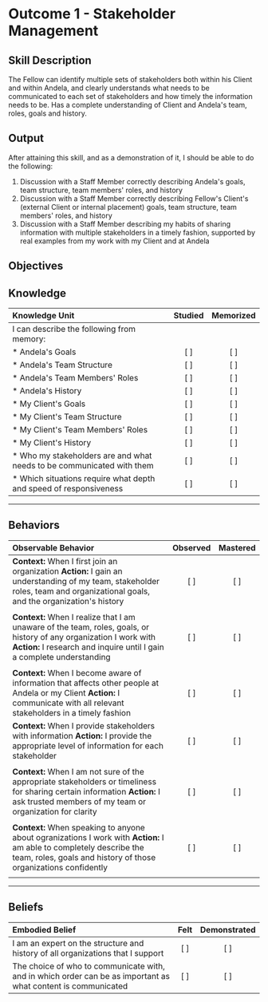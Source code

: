 # Outcome 1 - Stakeholder Management

**Skill Description**
----------
The Fellow can identify multiple sets of stakeholders both within his Client and within Andela, and clearly understands what needs to be communicated to each set of stakeholders and how timely the information needs to be.  Has a complete understanding of Client and Andela's team, roles, goals and history.


**Output**
----------
After attaining this skill, and as a demonstration of it, I should be able to do the following:

1. Discussion with a Staff Member correctly describing Andela's goals, team structure, team members' roles, and history
2. Discussion with a Staff Member correctly describing Fellow's Client's (external Client or internal placement) goals, team structure, team members' roles, and history
3. Discussion with a Staff Member describing my habits of sharing information with multiple stakeholders in a timely fashion, supported by real examples from my work with my Client and at Andela


**Objectives**
----------
## **Knowledge**


| Knowledge Unit   |      Studied      | Memorized |
|:-------------|:------------------:|:--------:|
| I can describe the following from memory: | | |
| * Andela's Goals | [ ] | [ ]  |
| * Andela's Team Structure     | [ ] | [ ]  |
| * Andela's Team Members' Roles       | [ ] | [ ]  |
| * Andela's History      | [ ] | [ ]  |
| * My Client's Goals      | [ ] | [ ]  |
| * My Client's Team Structure   | [ ] | [ ]  |
| * My Client's Team Members' Roles       | [ ] | [ ]  |
| * My Client's History      | [ ] | [ ]  |
| * Who my stakeholders are and what needs to be communicated with them | [ ] | [ ]  |
| * Which situations require what depth and speed of responsiveness | [ ] | [ ]  |



----------


## **Behaviors**

| Observable Behavior   |      Observed      | Mastered |
|:-------------|:------------------:|:--------:|
| **Context:** When I first join an organization **Action:** I gain an understanding of my team, stakeholder roles, team and organizational goals, and the organization's history | [ ] | [ ] |
| | | |
| **Context:** When I realize that I am unaware of the team, roles, goals, or history of any organization I work with **Action:** I research and inquire until I gain a complete understanding | [ ] | [ ] |
| | | |
| **Context:** When I become aware of information that affects other people at Andela or my Client **Action:** I communicate with all relevant stakeholders in a timely fashion | [ ] | [ ] |
| **Context:** When I provide stakeholders with information **Action:** I provide the appropriate level of information for each stakeholder | [ ] | [ ] |
| | | |
| **Context:** When I am not sure of the appropriate stakeholders or timeliness for sharing certain information **Action:** I ask trusted members of my team or organization for clarity | [ ] | [ ] |
| | | |
| **Context:** When speaking to anyone about ogranizations I work with **Action:** I am able to completely describe the team, roles, goals and history of those organizations confidently |   [ ]   |   [ ]  |
| | | |

----------


## **Beliefs**


| Embodied Belief   |      Felt      | Demonstrated |
|:-------------|:------------------:|:--------:|
| I am an expert on the structure and history of all organizations that I support | [ ] | [ ] |
| The choice of who to communicate with, and in which order can be as important as what content is communicated | [ ] | [ ] |

